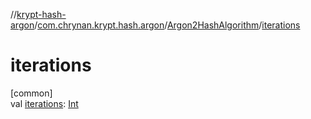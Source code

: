 //[krypt-hash-argon](../../../index.md)/[com.chrynan.krypt.hash.argon](../index.md)/[Argon2HashAlgorithm](index.md)/[iterations](iterations.md)

# iterations

[common]\
val [iterations](iterations.md): [Int](https://kotlinlang.org/api/latest/jvm/stdlib/kotlin/-int/index.html)
